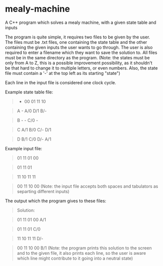 # mealy-machine
A C++ program which solves a mealy machine, with a given state table and inputs

The program is quite simple, it requires two files to be given by the user. The files must be .txt files, one containing the state table and the other containing the given inputs the user wants to go through. The user is also required to enter a filename which they want to save the solution to. All files must be in the same directory as the program.
(Note: the states must be only from A to Z, this is a possible improvement possibility, as it shouldn't be that hard to change it to multiple letters, or even numbers. Also, the state file must contain a '-' at the top left as its starting "state")

Each line in the input file is considered one clock cycle.

Example state table file:
> -	00	01	11	10

> A	-	  A/0	D/1	B/-

> B	-	  -	  C/0	 -

> C	A/1	B/0	C/-	D/1

> D	B/1	C/0	D/-	A/1

Example input file:
> 01 11 01 00

> 01	11 01

> 11 10	11	11

> 00 11	10 00
(Note: the input file accepts both spaces and tabulators as separting different inputs)

The output which the program gives to these files:
> Solution: 

> 01 11 01 00          A/1

> 01 11 01          C/0

> 11 10 11 11          D/-

> 00 11 10 00          B/1 
(Note: the program prints this solution to the screen and to the given file, it also prints each line, so the user is aware which line might contribute to it going into a neutral state)
